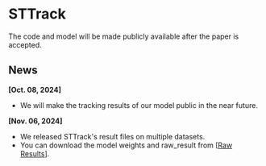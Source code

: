# STTrack
The code and model will be made publicly available after the paper is accepted.

## News
**[Oct. 08, 2024]**
- We will make the tracking results of our model public in the near future.

**[Nov. 06, 2024]**
- We released STTrack's result files on multiple datasets.
- You can download the model weights and raw_result from [[Raw Results](https://drive.google.com/drive/folders/1i7Y3R5CaZCsBZvFJHw1cWfQUysajYxJQ?usp=sharing)].


